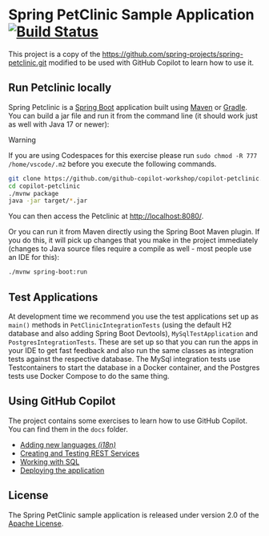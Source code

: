 # Spring PetClinic Sample Application [![Build Status](https://github.com/spring-projects/spring-petclinic/actions/workflows/maven-build.yml/badge.svg)](https://github.com/spring-projects/spring-petclinic/actions/workflows/maven-build.yml)

This project is a copy of the https://github.com/spring-projects/spring-petclinic.git modified to be used with GitHub Copilot to learn how to use it.



## Run Petclinic locally

Spring Petclinic is a [Spring Boot](https://spring.io/guides/gs/spring-boot) application built using [Maven](https://spring.io/guides/gs/maven/) or [Gradle](https://spring.io/guides/gs/gradle/). You can build a jar file and run it from the command line (it should work just as well with Java 17 or newer):

> [!WARNING]  
> If you are using Codespaces for this exercise please run `sudo chmod -R 777 /home/vscode/.m2` before you execute the following commands.

```bash
git clone https://github.com/github-copilot-workshop/copilot-petclinic.git
cd copilot-petclinic
./mvnw package
java -jar target/*.jar
```

You can then access the Petclinic at <http://localhost:8080/>.

Or you can run it from Maven directly using the Spring Boot Maven plugin. If you do this, it will pick up changes that you make in the project immediately (changes to Java source files require a compile as well - most people use an IDE for this):

```bash
./mvnw spring-boot:run
```


## Test Applications

At development time we recommend you use the test applications set up as `main()` methods in `PetClinicIntegrationTests` (using the default H2 database and also adding Spring Boot Devtools), `MySqlTestApplication` and `PostgresIntegrationTests`. These are set up so that you can run the apps in your IDE to get fast feedback and also run the same classes as integration tests against the respective database. The MySql integration tests use Testcontainers to start the database in a Docker container, and the Postgres tests use Docker Compose to do the same thing.

## Using GitHub Copilot

The project contains some exercises to learn how to use GitHub Copilot. You can find them in the `docs` folder.

- [Adding new languages _(i18n)_](docs/001-internationalization.md)
- [Creating and Testing REST Services](docs/002-building-a-rest-api.md)
- [Working with SQL](docs/003-working-with-sql.md)
- [Deploying the application](docs/004-deploying-the-application.md)


## License

The Spring PetClinic sample application is released under version 2.0 of the [Apache License](https://www.apache.org/licenses/LICENSE-2.0).
